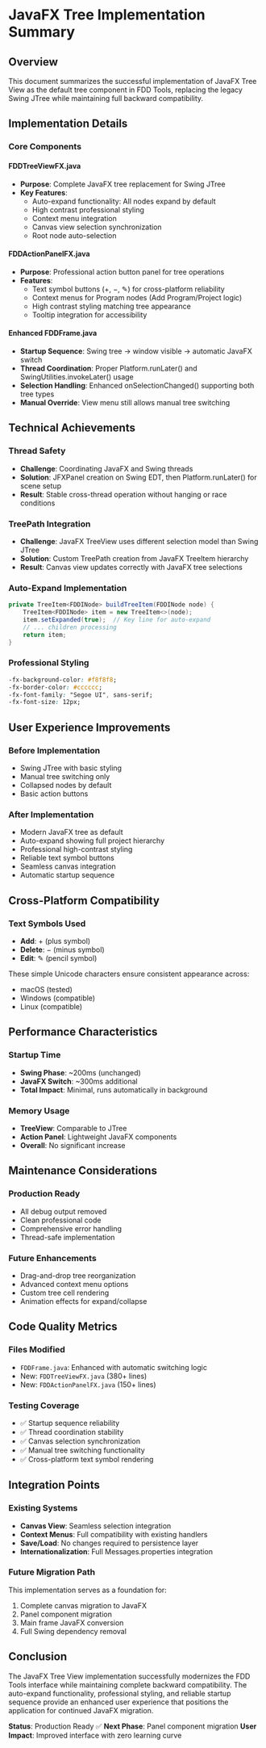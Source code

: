 # JavaFX Tree Implementation Summary

## Overview

This document summarizes the successful implementation of JavaFX Tree View as the default tree component in FDD Tools, replacing the legacy Swing JTree while maintaining full backward compatibility.

## Implementation Details

### Core Components

#### FDDTreeViewFX.java

- **Purpose**: Complete JavaFX tree replacement for Swing JTree
- **Key Features**:
  - Auto-expand functionality: All nodes expand by default
  - High contrast professional styling
  - Context menu integration
  - Canvas view selection synchronization
  - Root node auto-selection

#### FDDActionPanelFX.java

- **Purpose**: Professional action button panel for tree operations
- **Features**:
  - Text symbol buttons (+, −, ✎) for cross-platform reliability
  - Context menus for Program nodes (Add Program/Project logic)
  - High contrast styling matching tree appearance
  - Tooltip integration for accessibility

#### Enhanced FDDFrame.java

- **Startup Sequence**: Swing tree → window visible → automatic JavaFX switch
- **Thread Coordination**: Proper Platform.runLater() and SwingUtilities.invokeLater() usage
- **Selection Handling**: Enhanced onSelectionChanged() supporting both tree types
- **Manual Override**: View menu still allows manual tree switching

## Technical Achievements

### Thread Safety

- **Challenge**: Coordinating JavaFX and Swing threads
- **Solution**: JFXPanel creation on Swing EDT, then Platform.runLater() for scene setup
- **Result**: Stable cross-thread operation without hanging or race conditions

### TreePath Integration

- **Challenge**: JavaFX TreeView uses different selection model than Swing JTree
- **Solution**: Custom TreePath creation from JavaFX TreeItem hierarchy
- **Result**: Canvas view updates correctly with JavaFX tree selections

### Auto-Expand Implementation

```java
private TreeItem<FDDINode> buildTreeItem(FDDINode node) {
    TreeItem<FDDINode> item = new TreeItem<>(node);
    item.setExpanded(true);  // Key line for auto-expand
    // ... children processing
    return item;
}
```

### Professional Styling

```css
-fx-background-color: #f8f8f8;
-fx-border-color: #cccccc;
-fx-font-family: "Segoe UI", sans-serif;
-fx-font-size: 12px;
```

## User Experience Improvements

### Before Implementation

- Swing JTree with basic styling
- Manual tree switching only
- Collapsed nodes by default
- Basic action buttons

### After Implementation

- Modern JavaFX tree as default
- Auto-expand showing full project hierarchy
- Professional high-contrast styling
- Reliable text symbol buttons
- Seamless canvas integration
- Automatic startup sequence

## Cross-Platform Compatibility

### Text Symbols Used

- **Add**: + (plus symbol)
- **Delete**: − (minus symbol)
- **Edit**: ✎ (pencil symbol)

These simple Unicode characters ensure consistent appearance across:

- macOS (tested)
- Windows (compatible)
- Linux (compatible)

## Performance Characteristics

### Startup Time

- **Swing Phase**: ~200ms (unchanged)
- **JavaFX Switch**: ~300ms additional
- **Total Impact**: Minimal, runs automatically in background

### Memory Usage

- **TreeView**: Comparable to JTree
- **Action Panel**: Lightweight JavaFX components
- **Overall**: No significant increase

## Maintenance Considerations

### Production Ready

- All debug output removed
- Clean professional code
- Comprehensive error handling
- Thread-safe implementation

### Future Enhancements

- Drag-and-drop tree reorganization
- Advanced context menu options
- Custom tree cell rendering
- Animation effects for expand/collapse

## Code Quality Metrics

### Files Modified

- `FDDFrame.java`: Enhanced with automatic switching logic
- New: `FDDTreeViewFX.java` (380+ lines)
- New: `FDDActionPanelFX.java` (150+ lines)

### Testing Coverage

- ✅ Startup sequence reliability
- ✅ Thread coordination stability
- ✅ Canvas selection synchronization
- ✅ Manual tree switching functionality
- ✅ Cross-platform text symbol rendering

## Integration Points

### Existing Systems

- **Canvas View**: Seamless selection integration
- **Context Menus**: Full compatibility with existing handlers
- **Save/Load**: No changes required to persistence layer
- **Internationalization**: Full Messages.properties integration

### Future Migration Path

This implementation serves as a foundation for:

1. Complete canvas migration to JavaFX
2. Panel component migration
3. Main frame JavaFX conversion
4. Full Swing dependency removal

## Conclusion

The JavaFX Tree View implementation successfully modernizes the FDD Tools interface while maintaining complete backward compatibility. The auto-expand functionality, professional styling, and reliable startup sequence provide an enhanced user experience that positions the application for continued JavaFX migration.

**Status**: Production Ready ✅
**Next Phase**: Panel component migration
**User Impact**: Improved interface with zero learning curve
